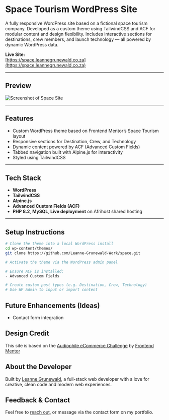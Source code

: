 # Space Tourism WordPress Site

A fully responsive WordPress site based on a fictional space tourism company. Developed as a custom theme using TailwindCSS and ACF for modular content and design flexibility. Includes interactive sections for destinations, crew members, and launch technology — all powered by dynamic WordPress data.

**Live Site:**  
[https://space.leannegrunewald.co.za](https://space.leannegrunewald.co.za)

---

## Preview

![Screenshot of Space Site](https://leannegrunewald.co.za/assets/img/project-space.jpg)

---

## Features

- Custom WordPress theme based on Frontend Mentor’s Space Tourism layout
- Responsive sections for Destination, Crew, and Technology
- Dynamic content powered by ACF (Advanced Custom Fields)
- Tabbed navigation built with Alpine.js for interactivity
- Styled using TailwindCSS

---

## Tech Stack

- **WordPress**
- **TailwindCSS**
- **Alpine.js**
- **Advanced Custom Fields (ACF)**
- **PHP 8.2**, **MySQL**, **Live deployment** on Afrihost shared hosting

---

## Setup Instructions

```bash
# Clone the theme into a local WordPress install
cd wp-content/themes/
git clone https://github.com/Leanne-Grunewald-Work/space.git

# Activate the theme via the WordPress admin panel

# Ensure ACF is installed:
- Advanced Custom Fields

# Create custom post types (e.g. Destination, Crew, Technology)
# Use WP Admin to input or import content

```

## Future Enhancements (Ideas)

- Contact form integration

## Design Credit

This site is based on the [Audiophile eCommerce Challenge](https://www.frontendmentor.io/challenges/space-tourism-multipage-website-gRWj1URZ3) by [Frontend Mentor](https://www.frontendmentor.io/)

## About the Developer

Built by [Leanne Grunewald](https://leannegrunewald.co.za), a full-stack web developer with a love for creative, clean code and modern web experiences.

## Feedback & Contact

Feel free to [reach out](https://leannegrunewald.co.za/#contact), or message via the contact form on my portfolio.

